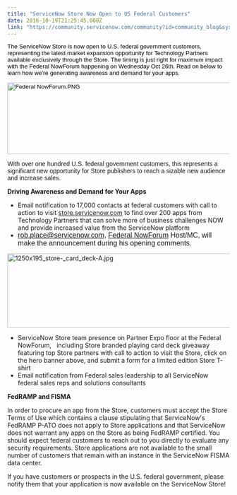 ```yaml
---
title: "ServiceNow Store Now Open to US Federal Customers"
date: 2016-10-19T21:25:45.000Z
link: "https://community.servicenow.com/community?id=community_blog&sys_id=746daa29dbd0dbc01dcaf3231f961923"
---
```

<p><span style="color: black; font-size: 10pt; font-family: Arial, sans-serif;">The ServiceNow Store is now open to U.S. federal government customers, representing the latest market expansion opportunity for Technology Partners available exclusively through the Store. The timing is just right for maximum impact with the Federal NowForum happening on Wednesday Oct 26th. Read on below to learn how we're generating awareness and demand for your apps.</span></p><p></p><p><span style="color: black; font-size: 10pt; font-family: Arial, sans-serif;"><img   alt="Federal NowForum.PNG" class="image-1 jive-image" height="162" src="63ad40cedb5c1344e9737a9e0f9619db.iix" style="height: 162px; width: 1154.48px;" width="1155"/></span></p><p></p><p></p><p><span style="font-family: arial, helvetica, sans-serif;">With over one hundred U.S. federal government customers, this represents a significant new opportunity for Store publishers to reach a sizable new audience and increase sales. </span></p><p></p><p><strong>Driving Awareness and Demand for Your Apps</strong></p><ul><li>Email notification to 17,000 contacts at federal customers with call to action to visit <a title="tore.servicenow.com/" href="https://store.servicenow.com/">store.servicenow.com</a> to find over 200 apps from Technology Partners that can solve more of business challenges NOW and provide increased value from the ServiceNow platform</li><li><span style="font-size: 12pt; font-family: Calibri, sans-serif;"><a title="rob.place@servicenow.com" __default_attr="25443" __jive_macro_name="user" class="jive_macro jive_macro_user" data-orig-content="rob.place@servicenow.com" data-renderedposition="407.2301025390625_37.99715805053711_197_20" href="/community?id=community_user_profile&user=94a2566ddbd81fc09c9ffb651f96192e">rob.place@servicenow.com</a>, <a title="w.servicenow.com/nowforum-federal.html" href="http://www.servicenow.com/nowforum-federal.html">Federal NowForum</a> Host/MC, will make the announcement during his opening comments.</span></li></ul><p></p><p><img   alt="1250x195_store-_card_deck-A.jpg" class="image-2 jive-image" height="167" src="c78de77ddb9893041dcaf3231f9619de.iix" style="width: 1069px; height: 167.176px;" width="1069"/></p><p></p><ul><li>ServiceNow Store team presence on Partner Expo floor at the Federal NowForum,   including Store branded playing card deck giveaway featuring top Store partners with call to action to visit the Store, click on the hero banner above, and submit a form for a limited edition Store T-shirt</li><li>Email notification from Federal sales leadership to all ServiceNow federal sales reps and solutions consultants</li></ul><p></p><p><strong>FedRAMP and FISMA</strong></p><p>In order to procure an app from the Store, customers must accept the Store Terms of Use which contains a clause stipulating that ServiceNow's FedRAMP P-ATO does not apply to Store applications and that ServiceNow does not warrant any apps on the Store as being FedRAMP certified. You should expect federal customers to reach out to you directly to evaluate any security requirements. Store applications are not available to the small number of customers that remain with an instance in the ServiceNow FISMA data center.</p><p></p><p>If you have customers or prospects in the U.S. federal government, please notify them that your application is now available on the ServiceNow Store!</p>